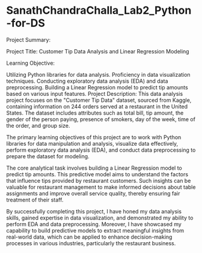 # SanathChandraChalla_Lab2_Python-for-DS
Project Summary:

Project Title: Customer Tip Data Analysis and Linear Regression Modeling

Learning Objective:

Utilizing Python libraries for data analysis.
Proficiency in data visualization techniques.
Conducting exploratory data analysis (EDA) and data preprocessing.
Building a Linear Regression model to predict tip amounts based on various input features.
Project Description:
This data analysis project focuses on the "Customer Tip Data" dataset, sourced from Kaggle, containing information on 244 orders served at a restaurant in the United States. The dataset includes attributes such as total bill, tip amount, the gender of the person paying, presence of smokers, day of the week, time of the order, and group size.

The primary learning objectives of this project are to work with Python libraries for data manipulation and analysis, visualize data effectively, perform exploratory data analysis (EDA), and conduct data preprocessing to prepare the dataset for modeling.

The core analytical task involves building a Linear Regression model to predict tip amounts. This predictive model aims to understand the factors that influence tips provided by restaurant customers. Such insights can be valuable for restaurant management to make informed decisions about table assignments and improve overall service quality, thereby ensuring fair treatment of their staff.

By successfully completing this project, I have honed my data analysis skills, gained expertise in data visualization, and demonstrated my ability to perform EDA and data preprocessing. Moreover, I have showcased my capability to build predictive models to extract meaningful insights from real-world data, which can be applied to enhance decision-making processes in various industries, particularly the restaurant business.
